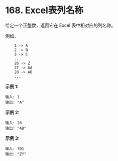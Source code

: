 # 168. Excel表列名称

给定一个正整数，返回它在 Excel 表中相对应的列名称。

例如，

```()
    1 -> A
    2 -> B
    3 -> C
    ...
    26 -> Z
    27 -> AA
    28 -> AB
    ...
```

**示例 1:**

```()
输入: 1
输出: "A"
```

**示例 2:**

```()
输入: 28
输出: "AB"
```

**示例 3:**

```()
输入: 701
输出: "ZY"
```
